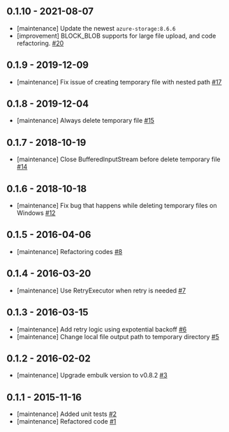 ## 0.1.10 - 2021-08-07
* [maintenance] Update the newest `azure-storage:8.6.6`
* [improvement] BLOCK_BLOB supports for large file upload, and code refactoring. [#20](https://github.com/embulk/embulk-output-azure_blob_storage/pull/20)

## 0.1.9 - 2019-12-09
* [maintenance] Fix issue of creating temporary file with nested path [#17](https://github.com/embulk/embulk-output-azure_blob_storage/pull/17)

## 0.1.8 - 2019-12-04
* [maintenance] Always delete temporary file [#15](https://github.com/embulk/embulk-output-azure_blob_storage/pull/15)

## 0.1.7 - 2018-10-19
* [maintenance] Close BufferedInputStream before delete temporary file [#14](https://github.com/sakama/embulk-output-azure_blob_storage/pull/14)

## 0.1.6 - 2018-10-18
* [maintenance] Fix bug that happens while deleting temporary files on Windows [#12](https://github.com/sakama/embulk-output-azure_blob_storage/pull/12)

## 0.1.5 - 2016-04-06

* [maintenance] Refactoring codes [#8](https://github.com/sakama/embulk-output-azure_blob_storage/pull/8)


## 0.1.4 - 2016-03-20

* [maintenance] Use RetryExecutor when retry is needed [#7](https://github.com/sakama/embulk-output-azure_blob_storage/pull/7)

## 0.1.3 - 2016-03-15

* [maintenance] Add retry logic using expotential backoff [#6](https://github.com/sakama/embulk-output-azure_blob_storage/pull/6)
* [maintenance] Change local file output path to temporary directory
[#5](https://github.com/sakama/embulk-output-azure_blob_storage/pull/5)

## 0.1.2 - 2016-02-02

* [maintenance] Upgrade embulk version to v0.8.2 [#3](https://github.com/sakama/embulk-output-azure_blob_storage/pull/3)

## 0.1.1 - 2015-11-16

* [maintenance] Added unit tests [#2](https://github.com/sakama/embulk-output-azure_blob_storage/pull/2)
* [maintenance] Refactored code [#1](https://github.com/sakama/embulk-output-azure_blob_storage/pull/1)
